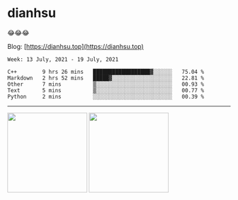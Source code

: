 
# dianhsu

:joy::joy::joy:

Blog: [https://dianhsu.top](https://dianhsu.top)

<!--START_SECTION:waka-->
```text
Week: 13 July, 2021 - 19 July, 2021

C++        9 hrs 26 mins   ██████████████████▓░░░░░░   75.04 % 
Markdown   2 hrs 52 mins   █████▓░░░░░░░░░░░░░░░░░░░   22.81 % 
Other      7 mins          ▒░░░░░░░░░░░░░░░░░░░░░░░░   00.93 % 
Text       5 mins          ▒░░░░░░░░░░░░░░░░░░░░░░░░   00.77 % 
Python     2 mins          ░░░░░░░░░░░░░░░░░░░░░░░░░   00.39 % 
```
<!--END_SECTION:waka-->

---


<a href="https://github.com/dianhsu"><img src="https://github-readme-stats.vercel.app/api?username=dianhsu&count_private=true" height="180" /></a> <a href="https://github.com/dianhsu"><img src="https://github-readme-stats.vercel.app/api/top-langs/?username=dianhsu&langs_count=8&hide=html,css&layout=compact" height="180" /></a>
